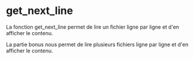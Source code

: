 # get_next_line

La fonction get_next_line permet de lire un fichier ligne par ligne et d'en afficher le contenu.

La partie bonus nous permet de lire plusieurs fichiers ligne par ligne et d'en afficher le contenu.
